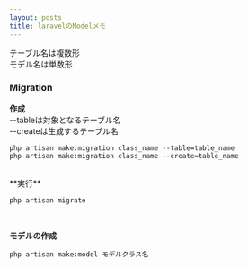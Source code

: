 ```yaml
---
layout: posts
title: laravelのModelメモ 
---
```

テーブル名は複数形  
モデル名は単数形  

### Migration
**作成**   
--tableは対象となるテーブル名  
--createは生成するテーブル名  

```
php artisan make:migration class_name --table=table_name
php artisan make:migration class_name --create=table_name
```
<br>
**実行**   

```
php artisan migrate
```
<br>

**モデルの作成**  

```
php artisan make:model モデルクラス名
```
